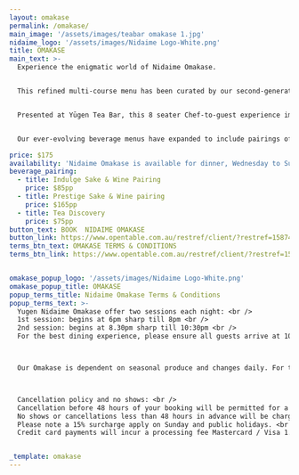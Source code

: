```yaml
---
layout: omakase
permalink: /omakase/
main_image: '/assets/images/teabar omakase 1.jpg'
nidaime_logo: '/assets/images/Nidaime Logo-White.png'
title: OMAKASE
main_text: >-
  Experience the enigmatic world of Nidaime Omakase.


  This refined multi-course menu has been curated by our second-generation Chefs and Sommeliers to captivate your senses and take you beyond the ordinary in a fun, relaxed space.


  Presented at Yūgen Tea Bar, this 8 seater Chef-to-guest experience immerses you in a realm of intrigue and style, where we shine a light on the freshest produce.


  Our ever-evolving beverage menus have expanded to include pairings of high-quality Teas & Sake, and have expertly crafted to compliment the food on offer.

price: $175
availability: 'Nidaime Omakase is available for dinner, Wednesday to Sunday, at 6pm or 8:30pm'
beverage_pairing:
  - title: Indulge Sake & Wine Pairing
    price: $85pp
  - title: Prestige Sake & Wine pairing
    price: $165pp
  - title: Tea Discovery
    price: $75pp
button_text: BOOK  NIDAIME OMAKASE
button_link: https://www.opentable.com.au/restref/client/?restref=158744&lang=en-AU&ot_source=Restaurant%20website&corrid=8edbade4-ea84-4e05-8fb8-4d552deb61cb
terms_btn_text: OMAKASE TERMS & CONDITIONS
terms_btn_link: https://www.opentable.com.au/restref/client/?restref=158744&lang=en-AU&ot_source=Restaurant%20website&corrid=8edbade4-ea84-4e05-8fb8-4d552deb61cb


omakase_popup_logo: '/assets/images/Nidaime Logo-White.png'
omakase_popup_title: OMAKASE
popup_terms_title: Nidaime Omakase Terms & Conditions
popup_terms_text: >-
  Yugen Nidaime Omakase offer two sessions each night: <br />  
  1st session: begins at 6pm sharp till 8pm <br />  
  2nd session: begins at 8.30pm sharp till 10:30pm <br />  
  For the best dining experience, please ensure all guests arrive at 10 minutes before your sitting. Please be mindful of dining time as it affects other diners. Unfortunately, our Chef’s cannot accommodate for late guests and will not supply missed dishes.



  Our Omakase is dependent on seasonal produce and changes daily. For this reason, we are unable to cater to food allergies and/or dietary restrictions. This is also due to the potential traces of allergens in the supplied ingredients and in the work environment. We are unable to cater for vegetarians, vegans, no raw seafood, shellfish allergies, gluten free, soy and coeliac.



  Cancellation policy and no shows: <br />  
  Cancellation before 48 hours of your booking will be permitted for a no cancellation fee. <br />  
  No shows or cancellations less than 48 hours in advance will be charged a $175 cancellation fee per person. <br />  
  Please note a 15% surcharge apply on Sunday and public holidays. <br />  
  Credit card payments will incur a processing fee Mastercard / Visa 1.2% - Amex/ Other 1.6%.


_template: omakase
---
```










